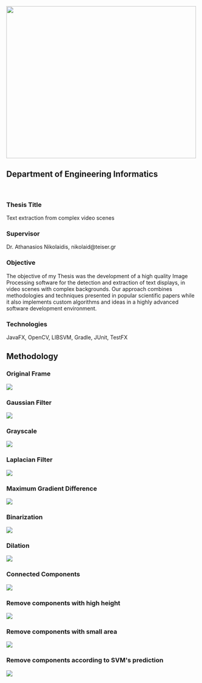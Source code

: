 <a href="http://www.teicm.gr/index.php?lang=en" target="_blank"> <img src="https://user-images.githubusercontent.com/15330998/40585514-e8f8ee18-61bc-11e8-8ff7-94f98cc88541.png" width="500" height="400" align="middle"> </a>
<br>

<h2>Department of Engineering Informatics</h2>
<br>

<h3>Thesis Title</h3>
Text extraction from complex video scenes

<h3>Supervisor</h3>
Dr. Athanasios Nikolaidis, nikolaid@teiser.gr

<h3>Objective</h3>
The objective of my Thesis was the development of a high quality Image Processing software for the detection and extraction of text displays, in video scenes with complex backgrounds. Our approach combines methodologies and techniques presented in popular scientific papers while it also implements custom algorithms and ideas in a highly advanced software development environment.

<h3>Technologies</h3>
JavaFX, OpenCV, LIBSVM, Gradle, JUnit, TestFX

<h2>Methodology</h2>

<h3>Original Frame</h3>
<img src="https://user-images.githubusercontent.com/15330998/40585714-17ed8f5a-61c0-11e8-9fb5-d7cc232c8d34.png" align="middle">

<h3>Gaussian Filter</h3>
<img src="https://user-images.githubusercontent.com/15330998/40585716-183f3c4c-61c0-11e8-84bb-14e0a7ac9407.png" align="middle">

<h3>Grayscale</h3>
<img src="https://user-images.githubusercontent.com/15330998/40585718-18961d6e-61c0-11e8-852a-d6a91f3da296.png" align="middle">

<h3>Laplacian Filter</h3>
<img src="https://user-images.githubusercontent.com/15330998/40585720-18ea5974-61c0-11e8-9942-0d0e8232a155.png" align="middle">

<h3>Maximum Gradient Difference</h3>
<img src="https://user-images.githubusercontent.com/15330998/40585721-1917e358-61c0-11e8-9f56-e7b6e7cec00c.png" align="middle">

<h3>Binarization</h3>
<img src="https://user-images.githubusercontent.com/15330998/40585722-19465dbe-61c0-11e8-82f2-d8074af5bc5f.png" align="middle">

<h3>Dilation</h3>
<img src="https://user-images.githubusercontent.com/15330998/40585723-196e8d3e-61c0-11e8-822c-910253430fbe.png" align="middle">

<h3>Connected Components</h3>
<img src="https://user-images.githubusercontent.com/15330998/40585724-19963280-61c0-11e8-98cd-565fc8e06bcb.png" align="middle">

<h3>Remove components with high height</h3>
<img src="https://user-images.githubusercontent.com/15330998/40585715-181690da-61c0-11e8-98ec-c3e945de5532.png" align="middle">

<h3>Remove components with small area</h3>
<img src="https://user-images.githubusercontent.com/15330998/40585717-186b2d8e-61c0-11e8-8e52-20e2f7695802.png" align="middle">

<h3>Remove components according to SVM's prediction</h3>
<img src="https://user-images.githubusercontent.com/15330998/40585719-18c05c1e-61c0-11e8-8385-f303e6285396.png" align="middle">

